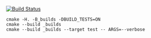 [![Build Status](https://travis-ci.org/Aduersarius/graph.svg?branch=master)](https://travis-ci.org/Aduersarius/graph)

```
cmake -H. -B_builds -DBUILD_TESTS=ON
cmake --build _builds
cmake --build _builds --target test -- ARGS=--verbose
```
